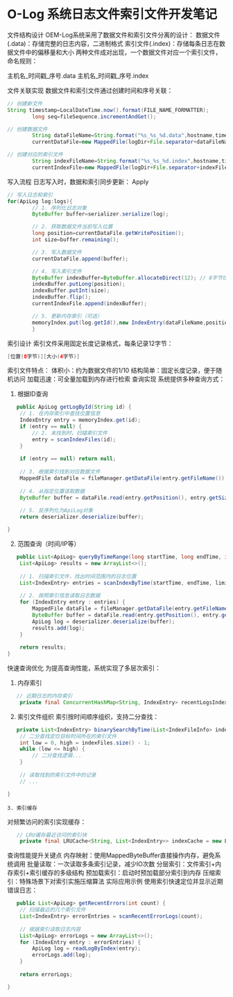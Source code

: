 # O-Log 系统日志文件索引文件开发笔记

文件结构设计
OEM-Log系统采用了数据文件和索引文件分离的设计：
数据文件(.data)：存储完整的日志内容，二进制格式
索引文件(.index)：存储每条日志在数据文件中的偏移量和大小
两种文件成对出现，一个数据文件对应一个索引文件，命名规则：

主机名_时间戳_序号.data
主机名_时间戳_序号.index

文件关联实现
数据文件和索引文件通过创建时间和序号关联：

```java
// 创建新文件
String timestamp=LocalDateTime.now().format(FILE_NAME_FORMATTER);
        long seq=fileSequence.incrementAndGet();

// 创建数据文件
        String dataFileName=String.format("%s_%s_%d.data",hostname,timestamp,seq);
        currentDataFile=new MappedFile(logDir+File.separator+dataFileName,FILE_SIZE);

// 创建对应的索引文件
        String indexFileName=String.format("%s_%s_%d.index",hostname,timestamp,seq);
        currentIndexFile=new MappedFile(logDir+File.separator+indexFileName,FILE_SIZE/10);
```

写入流程
日志写入时，数据和索引同步更新：
Apply

```java
// 写入日志和索引
for(ApiLog log:logs){
        // 1. 序列化日志对象
        ByteBuffer buffer=serializer.serialize(log);

        // 2. 获取数据文件当前写入位置
        long position=currentDataFile.getWritePosition();
        int size=buffer.remaining();

        // 3. 写入数据文件
        currentDataFile.append(buffer);

        // 4. 写入索引文件
        ByteBuffer indexBuffer=ByteBuffer.allocateDirect(12); // 8字节位置 + 4字节大小
        indexBuffer.putLong(position);
        indexBuffer.putInt(size);
        indexBuffer.flip();
        currentIndexFile.append(indexBuffer);

        // 5. 更新内存索引（可选）
        memoryIndex.put(log.getId(),new IndexEntry(dataFileName,position,size));
        }
```

索引设计
索引文件采用固定长度记录格式，每条记录12字节：

```java
[位置(8字节)][大小(4字节)]
```

索引文件特点：
体积小：约为数据文件的1/10
结构简单：固定长度记录，便于随机访问
加载迅速：可全量加载到内存进行检索
查询实现
系统提供多种查询方式：

1. 根据ID查询
```java
   public ApiLog getLogById(String id) {
    // 1. 在内存索引中查找位置信息
    IndexEntry entry = memoryIndex.get(id);
    if (entry == null) {
        // 2. 未找到时，扫描索引文件
        entry = scanIndexFiles(id);
    }
    
    if (entry == null) return null;
    
    // 3. 根据索引找到对应数据文件
    MappedFile dataFile = fileManager.getDataFile(entry.getFileName());
    
    // 4. 从指定位置读取数据
    ByteBuffer buffer = dataFile.read(entry.getPosition(), entry.getSize());
    
    // 5. 反序列化为ApiLog对象
    return deserializer.deserialize(buffer);

}
```

2. 范围查询（时间/IP等）
```java
   public List<ApiLog> queryByTimeRange(long startTime, long endTime, int limit) {
    List<ApiLog> results = new ArrayList<>();
    
    // 1. 扫描索引文件，找出时间范围内的日志位置
    List<IndexEntry> entries = scanIndexByTime(startTime, endTime, limit);
    
    // 2. 按照索引信息读取日志数据
    for (IndexEntry entry : entries) {
        MappedFile dataFile = fileManager.getDataFile(entry.getFileName());
        ByteBuffer buffer = dataFile.read(entry.getPosition(), entry.getSize());
        ApiLog log = deserializer.deserialize(buffer);
        results.add(log);
    }
    
    return results;
}

```
快速查询优化
为提高查询性能，系统实现了多层次索引：

1. 内存索引
```java
   // 近期日志的内存索引
    private final ConcurrentHashMap<String, IndexEntry> recentLogsIndex = new ConcurrentHashMap<>();
```
2. 索引文件组织
   索引按时间顺序组织，支持二分查找：
```java
   private List<IndexEntry> binarySearchByTime(List<IndexFileInfo> indexFiles, long targetTime) {
    // 二分查找定位目标时间所在的索引文件
    int low = 0, high = indexFiles.size() - 1;
    while (low <= high) {
        // 二分查找逻辑...
    }
    
    // 读取找到的索引文件中的记录
    // ...

}
```

    3. 索引缓存
   对频繁访问的索引实现缓存：
```java
   // LRU缓存最近访问的索引块
    private final LRUCache<String, List<IndexEntry>> indexCache = new LRUCache<>(100);
```
   查询性能提升关键点
   内存映射：使用MappedByteBuffer直接操作内存，避免系统调用
   批量读取：一次读取多条索引记录，减少IO次数
   分层索引：文件索引+内存索引+索引缓存的多级结构
   预加载索引：启动时预加载部分索引到内存
   压缩索引：特殊场景下对索引实施压缩算法
   实际应用示例
   使用索引快速定位并显示近期错误日志：
   
```java
   public List<ApiLog> getRecentErrors(int count) {
    // 扫描最近的几个索引文件
    List<IndexEntry> errorEntries = scanRecentErrorLogs(count);
    
    // 根据索引读取日志内容
    List<ApiLog> errorLogs = new ArrayList<>();
    for (IndexEntry entry : errorEntries) {
        ApiLog log = readLogByIndex(entry);
        errorLogs.add(log);
    }
    
    return errorLogs;

}   
```
